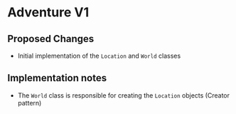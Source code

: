 # Adventure V1

## Proposed Changes

- Initial implementation of the `Location` and `World`  classes

## Implementation notes

- The `World` class is responsible for creating the `Location` objects (Creator pattern)